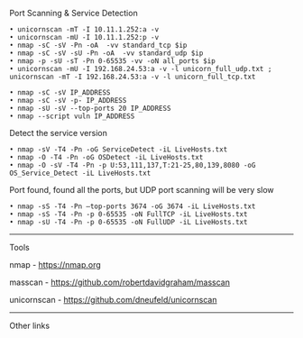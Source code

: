 Port Scanning & Service Detection

    • unicornscan -mT -I 10.11.1.252:a -v 
    • unicornscan -mU -I 10.11.1.252:p -v 
    • nmap -sC -sV -Pn -oA  -vv standard_tcp $ip
    • nmap -sC -sV -sU -Pn -oA  -vv standard_udp $ip
    • nmap -p -sU -sT -Pn 0-65535 -vv -oN all_ports $ip 
    • unicornscan -mU -I 192.168.24.53:a -v -l unicorn_full_udp.txt ;  unicornscan -mT -I 192.168.24.53:a -v -l unicorn_full_tcp.txt
    
    • nmap -sC -sV IP_ADDRESS
    • nmap -sC -sV -p- IP_ADDRESS
    • nmap -sU -sV --top-ports 20 IP_ADDRESS
    • nmap --script vuln IP_ADDRESS
    
   Detect the service version
   
    • nmap -sV -T4 -Pn -oG ServiceDetect -iL LiveHosts.txt
    • nmap -O -T4 -Pn -oG OSDetect -iL LiveHosts.txt
    • nmap -O -sV -T4 -Pn -p U:53,111,137,T:21-25,80,139,8080 -oG OS_Service_Detect -iL LiveHosts.txt
    
   Port found, found all the ports, but UDP port scanning will be very slow
   
    • nmap -sS -T4 -Pn –top-ports 3674 -oG 3674 -iL LiveHosts.txt
    • nmap -sS -T4 -Pn -p 0-65535 -oN FullTCP -iL LiveHosts.txt
    • nmap -sU -T4 -Pn -p 0-65535 -oN FullUDP -iL LiveHosts.txt

___________________________________________________________________________________________________________________________________
Tools

nmap - https://nmap.org

masscan - https://github.com/robertdavidgraham/masscan

unicornscan - https://github.com/dneufeld/unicornscan
________________________________________________________________________________________________________________________________
Other links

